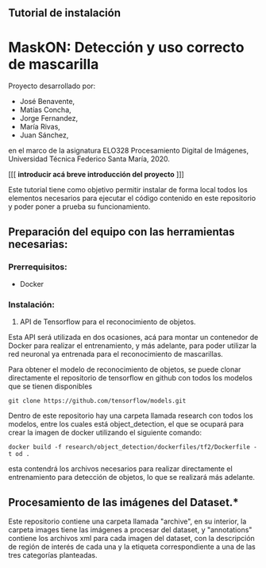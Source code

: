 ## Tutorial de instalación
# MaskON: Detección y uso correcto de mascarilla

Proyecto desarrollado por:
* José Benavente,
* Matías Concha,
* Jorge Fernandez,
* María Rivas,
* Juan Sánchez, 

en el marco de la asignatura ELO328 Procesamiento Digital de Imágenes, Universidad Técnica Federico Santa María, 2020.

[[[ **introducir acá breve introducción del proyecto** ]]]

Este tutorial tiene como objetivo permitir instalar de forma local todos los elementos necesarios para ejecutar el código contenido en este repositorio y poder poner a prueba su funcionamiento.

## Preparación del equipo con las herramientas necesarias:

### Prerrequisitos:

* Docker 

### Instalación:

1. API de Tensorflow para el reconocimiento de objetos.

Esta API será utilizada en dos ocasiones, acá para montar un contenedor de Docker para realizar el entrenamiento, y más adelante, para poder utilizar la red neuronal ya entrenada para el reconocimiento de mascarillas.

Para obtener el modelo de reconocimiento de objetos, se puede clonar directamente el repositorio de tensorflow en github con todos los modelos que se tienen disponibles 

``` git clone https://github.com/tensorflow/models.git ```

Dentro de este repositorio hay una carpeta llamada research con todos los modelos, entre los cuales está object_detection, el que se ocupará para crear la imagen de docker utilizando el siguiente comando:

``` docker build -f research/object_detection/dockerfiles/tf2/Dockerfile -t od . ``` 

esta contendrá los archivos necesarios para realizar directamente el entrenamiento para detección de objetos, lo que se realizará más adelante.

## Procesamiento de las imágenes del Dataset.*

Este repositorio contiene una carpeta llamada "archive", en su interior, la carpeta images tiene las imágenes a procesar del dataset, y "annotations" contiene los archivos xml para cada imagen del dataset, con la descripción de región de interés de cada una y la etiqueta correspondiente a una de las tres categorías planteadas.